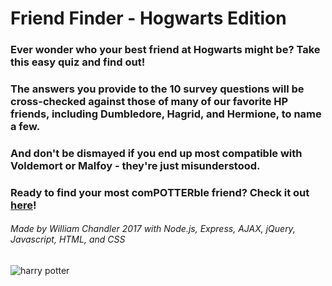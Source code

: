 # Friend Finder - Hogwarts Edition

### Ever wonder who your best friend at Hogwarts might be? Take this easy quiz and find out!

### The answers you provide to the 10 survey questions will be cross-checked against those of many of our favorite HP friends, including Dumbledore, Hagrid, and Hermione, to name a few. 

### And don't be dismayed if you end up most compatible with Voldemort or Malfoy - they're just misunderstood.

### Ready to find your most comPOTTERble friend? Check it out [here](https://rocky-reef-32914.herokuapp.com/)!

###### *Made by William Chandler 2017 with Node.js, Express, AJAX, jQuery, Javascript, HTML, and CSS*


![harry potter](http://ll-c.ooyala.com/e1/9wMmZoYzE6ApkUTFe49SpItVZ2zpPW-a/promo328483561)
